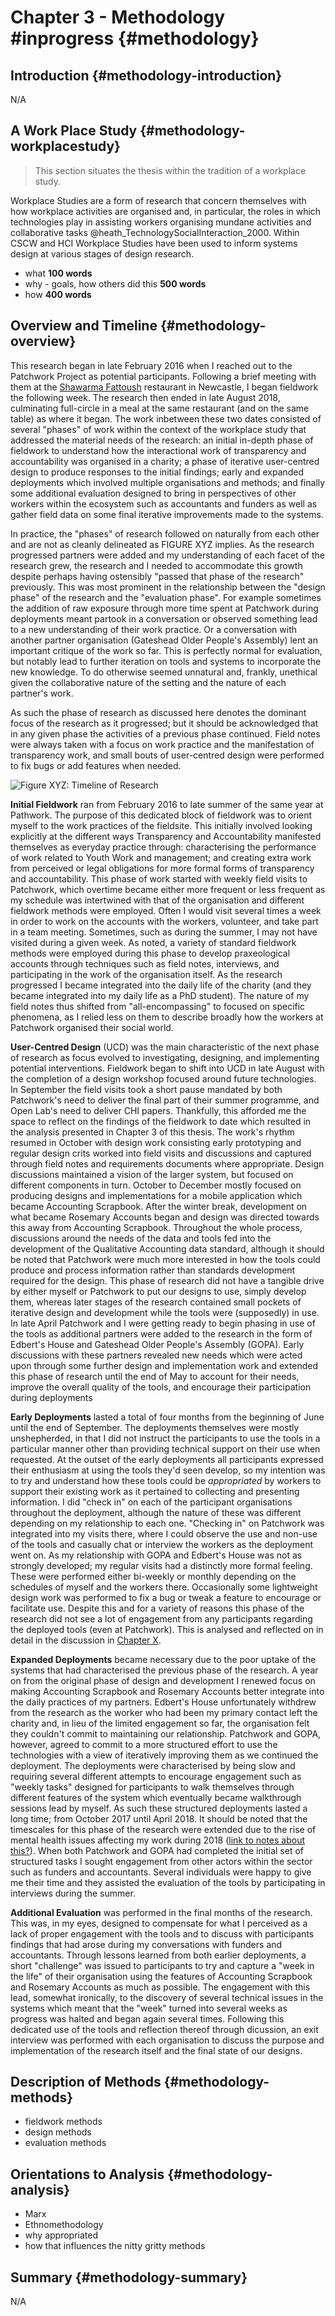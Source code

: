 Chapter 3 - Methodology #inprogress {#methodology}
=======================


Introduction {#methodology-introduction}
-----------------------
N/A

A Work Place Study {#methodology-workplacestudy}
-----------------------
>This section situates the thesis within the tradition of a workplace study.

Workplace Studies are a form of research that concern themselves with how workplace activities are organised and, in particular, the roles in which technologies play in assisting workers organising mundane activities and collaborative tasks @heath_TechnologySocialInteraction_2000. Within CSCW and HCI Workplace Studies have been used to inform systems design at various stages of design research.

+ what **100 words**
+ why - goals, how others did this **500 words**
+ how **400 words**


Overview and Timeline {#methodology-overview}
---------------------
This research began in late February 2016 when I reached out to the Patchwork Project as potential participants. Following a brief meeting with them at the [Shawarma Fattoush](http://fattoushne4.co.uk/) restaurant in Newcastle,  I began fieldwork the following week. The research then ended in late August 2018, culminating full-circle in a meal at the same restaurant (and on the same table) as where it began. The work inbetween these two dates consisted of several "phases" of work within the context of the workplace study that addressed the material needs of the research: an initial in-depth phase of fieldwork to understand how the interactional work of transparency and accountability was organised in a charity; a phase of iterative user-centred design to produce responses to the initial findings; early and expanded deployments which involved multiple organisations and methods; and finally some additional evaluation designed to bring in perspectives of other workers within the ecosystem such as accountants and funders as well as gather field data on some final iterative improvements made to the systems.

In practice, the "phases" of research followed on naturally from each other and are not as cleanly delineated as FIGURE XYZ implies. As the research progressed partners were added and my understanding of each facet of the research grew, the research and I needed to accommodate this growth despite perhaps having ostensibly "passed that phase of the research" previously. This was most prominent in the relationship between the "design phase" of the research and the "evaluation phase". For example sometimes the addition of raw exposure through more time spent at Patchwork during deployments meant partook in a conversation or observed something lead to a new understanding of their work practice. Or a conversation with another partner organisation (Gateshead Older People's Assembly) lent an important critique of the work so far. This is perfectly normal for evaluation, but notably lead to further iteration on tools and systems to incorporate the new knowledge. To do otherwise seemed unnatural and, frankly, unethical given the collaborative nature of the setting and the nature of each partner's work.

As such the phase of research as discussed here denotes the dominant focus of the research as it progressed; but it should be acknowledged that in any given phase the activities of a previous phase continued. Field notes were always taken with a focus on work practice and the manifestation of transparency work, and small bouts of user-centred design were performed to fix bugs or add features when needed.

![Figure XYZ: Timeline of Research](./src/figs/methodology_timeline.svg)

**Initial Fieldwork** ran from February 2016 to late summer of the same year at Pathwork. The purpose of this dedicated block of fieldwork was to orient myself to the work practices of the fieldsite. This initially involved looking explicitly at the different ways Transparency and Accountability manifested themselves as everyday practice through: characterising the performance of work related to Youth Work and management; and creating extra work from perceived or legal obligations for more formal forms of transparency and accountability. This phase of work started with weekly field visits to Patchwork, which overtime became either more frequent or less frequent as my schedule was intertwined with that of the organisation and different fieldwork methods were employed. Often I would visit several times a week in order to work on the accounts with the workers, volunteer, and take part in a team meeting. Sometimes, such as during the summer, I may not have visited during a given week. As noted, a variety of standard fieldwork methods were employed during this phase to develop praxeological accounts through techniques such as field notes, interviews, and participating in the work of the organisation itself. As the research progressed I became integrated into the daily life of the charity (and they became integrated into my daily life as a PhD student). The nature of my field notes thus shifted from "all-encompassing" to focused on specific phenomena, as I relied less on them to describe broadly how the workers at Patchwork organised their social world.

**User-Centred Design** (UCD) was the main characteristic of the next phase of research as focus evolved to investigating, designing, and implementing potential interventions. Fieldwork began to shift into UCD in late August with the completion of a design workshop focused around future technologies. In September the field visits took a short pause mandated by both Patchwork's need to deliver the final part of their summer programme, and Open Lab's need to deliver CHI papers. Thankfully, this afforded me the space to reflect on the findings of the fieldwork to date which resulted in the analysis presented in Chapter 3 of this thesis. The work's rhythm resumed in October with design work consisting early prototyping and regular design crits worked into field visits and discussions and captured through field notes and requirements documents where appropriate. Design discussions maintained a vision of the larger system, but focused on different components in turn. October to December mostly focused on producing designs and implementations for a mobile application which became Accounting Scrapbook. After the winter break, development on what became Rosemary Accounts began and design was directed towards this away from Accounting Scrapbook. Throughout the whole process, discussions around the needs of the data and tools fed into the development of the Qualitative Accounting data standard, although it should be noted that Patchwork were much more interested in how the tools could produce and process information rather than standards development required for the design. This phase of research did not have a tangible drive by either myself or Patchwork to put our designs to use, simply develop them, whereas later stages of the research contained small pockets of iterative design and development while the tools were (supposedly) in use. In late April Patchwork and I were getting ready to begin phasing in use of the tools as additional partners were added to the research in the form of Edbert's House and Gateshead Older People's Assembly (GOPA). Early discussions with these partners revealed new needs which were acted upon through some further design and implementation work and extended this phase of research until the end of May to account for their needs, improve the overall quality of the tools, and encourage their participation during deployments

**Early Deployments** lasted a total of four months from the beginning of June until the end of September. The deployments themselves were mostly unshepherded, in that I did not instruct the participants to use the tools in a particular manner other than providing technical support on their use when requested. At the outset of the early deployments all participants expressed their enthusiasm at using the tools they'd seen develop, so my intention was to try and understand how these tools could be *appropriated* by workers to support their existing work as it pertained to collecting and presenting information. I did "check in" on each of the participant organisations throughout the deployment, although the nature of these was different depending on my relationship to each one. "Checking in" on Patchwork was integrated into my visits there, where I could observe the use and non-use of the tools and casually chat or interview the workers as the deployment went on. As my relationship with GOPA and Edbert's House was not as strongly developed; my regular visits had a distinctly more formal feeling. These were performed either bi-weekly or monthly depending on the schedules of myself and the workers there. Occasionally some lightweight design work was performed to fix a bug or tweak a feature to encourage or facilitate use. Despite this and for a variety of reasons this phase of the research did not see a lot of engagement from any participants regarding the deployed tools (even at Patchwork). This is analysed and reflected on in detail in the discussion in [Chapter X](#).

**Expanded Deployments** became necessary due to the poor uptake of the systems that had characterised the previous phase of the research. A year on from the original phase of design and development I renewed focus on making Accounting Scrapbook and Rosemary Accounts better integrate into the daily practices of my partners. Edbert's House unfortunately withdrew from the research as the worker who had been my primary contact left the charity and, in lieu of the limited engagement so far, the organisation felt they couldn't commit to maintaining our relationship. Patchwork and GOPA, however, agreed to commit to a more structured effort to use the technologies with a view of iteratively improving them as we continued the deployment. The deployments were characterised by being slow and requiring several different attempts to encourage engagement such as "weekly tasks" designed for participants to walk themselves through different features of the system which eventually became walkthrough sessions lead by myself. As such these structured deployments lasted a long time; from October 2017 until April 2018. It should be noted that the timescales for this phase of the research were extended due to the rise of mental health issues affecting my work during 2018 ([link to notes about this?](#)). When both Patchwork and GOPA had completed the initial set of structured tasks I sought engagement from other actors within the sector such as funders and accountants. Several individuals were happy to give me their time and they assisted the evaluation of the tools by participating in interviews during the summer.

**Additional Evaluation** was performed in the final months of the research. This was, in my eyes, designed to compensate for what I perceived as a lack of proper engagement with the tools and to discuss with participants findings that had arose during my conversations with funders and accountants. Through lessons learned from both earlier deployments, a short "challenge" was issued to participants to try and capture a "week in the life" of their organisation using the features of Accounting Scrapbook and Rosemary Accounts as much as possible. The engagement with this lead, somewhat ironically, to the discovery of several technical issues in the systems which meant that the "week" turned into several weeks as progress was halted and began again several times. Following this dedicated use of the tools and reflection thereof through dicussion, an exit interview was performed with each organisation to discuss the purpose and implementation of the research itself and the final state of our designs.

Description of Methods {#methodology-methods}
----------------------
+ fieldwork methods
+ design methods
+ evaluation methods


Orientations to Analysis {#methodology-analysis}
------------------------
+ Marx
+ Ethnomethodology
+ why appropriated
+ how that influences the nitty gritty methods

Summary {#methodology-summary}
-------
N/A
